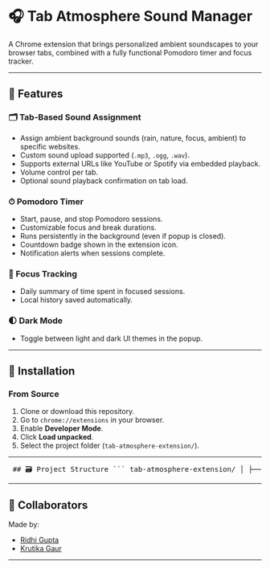 # 🎧 Tab Atmosphere Sound Manager

A Chrome extension that brings personalized ambient soundscapes to your browser tabs, combined with a fully functional Pomodoro timer and focus tracker.

---

## 🌟 Features

### 🗂 Tab-Based Sound Assignment
- Assign ambient background sounds (rain, nature, focus, ambient) to specific websites.
- Custom sound upload supported (`.mp3`, `.ogg`, `.wav`).
- Supports external URLs like YouTube or Spotify via embedded playback.
- Volume control per tab.
- Optional sound playback confirmation on tab load.

### ⏱ Pomodoro Timer
- Start, pause, and stop Pomodoro sessions.
- Customizable focus and break durations.
- Runs persistently in the background (even if popup is closed).
- Countdown badge shown in the extension icon.
- Notification alerts when sessions complete.

### 🎯 Focus Tracking
- Daily summary of time spent in focused sessions.
- Local history saved automatically.

### 🌓 Dark Mode
- Toggle between light and dark UI themes in the popup.

---


## 🚀 Installation

### From Source
1. Clone or download this repository.
2. Go to `chrome://extensions` in your browser.
3. Enable **Developer Mode**.
4. Click **Load unpacked**.
5. Select the project folder (`tab-atmosphere-extension/`).

---

<pre> ## 🗃 Project Structure ``` tab-atmosphere-extension/ │ ├── manifest.json # Chrome extension manifest (v3) ├── background.js # Handles sound mapping & persistent timer logic ├── content.js # Runs in tabs, plays/stops audio ├── popup.html # Main UI for the popup ├── popup.js # UI logic and communication with background ├── popup.css # Light/dark theme styling ├── icons/ # Extension icon(s) └── sounds/ # Default ambient sound files ``` </pre>

---

## 🙌 Collaborators

Made by:
- [Ridhi Gupta](https://github.com/dev-ridhi)
- [Krutika Gaur](https://github.com/gaurkrutika)


---


